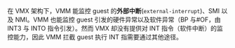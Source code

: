 
在 VMX 架构下，VMM 能监控 guest 的**外部中断**(`external-interrupt`)、SMI 以及 NMI。VMM 也能监控 guest 引发的硬件异常以及软件异常（BP 与#OF，由 INT3 与 INTO 指令引发）。然而 VMX 却没有提供对 INT 指令（软件中断）的监控能力，因此 VMM 拦截 guest 执行 INT 指需要通过其他途径。